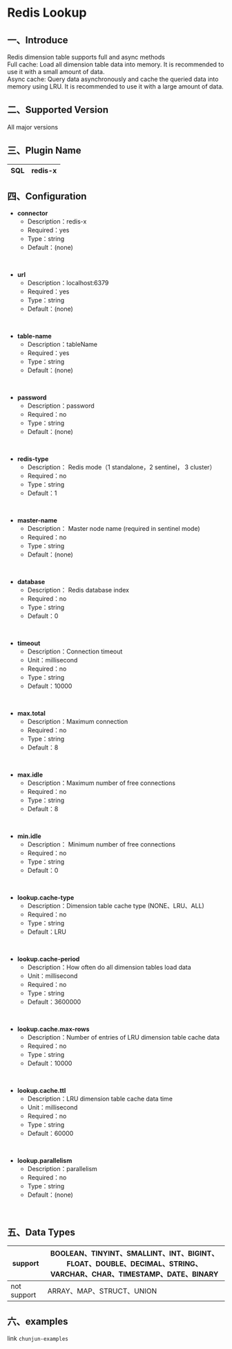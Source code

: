 # Redis Lookup

## 一、Introduce
Redis dimension table supports full and async methods<br />
Full cache: Load all dimension table data into memory. It is recommended to use it with a small amount of data.<br />
Async cache: Query data asynchronously and cache the queried data into memory using LRU. It is recommended to use it with a large amount of data.

## 二、Supported Version
All major versions


## 三、Plugin Name
| SQL | redis-x |
| --- | --- |

## 四、Configuration
- **connector**
  - Description：redis-x
  - Required：yes
  - Type：string
  - Default：(none)
<br />

- **url**
  - Description：localhost:6379
  - Required：yes
  - Type：string
  - Default：(none)
<br />

- **table-name**
  - Description：tableName
  - Required：yes
  - Type：string
  - Default：(none)
<br />

- **password**
  - Description：password
  - Required：no
  - Type：string
  - Default：(none)
<br />

- **redis-type**
  - Description： Redis mode（1 standalone，2 sentinel， 3 cluster）
  - Required：no
  - Type：string
  - Default：1
<br />

- **master-name**
  - Description： Master node name (required in sentinel mode)
  - Required：no
  - Type：string
  - Default：(none)
<br />

- **database**
  - Description： Redis database index
  - Required：no
  - Type：string
  - Default：0
<br />

- **timeout**
  - Description：Connection timeout
  - Unit：millisecond
  - Required：no
  - Type：string
  - Default：10000
<br />

- **max.total**
  - Description：Maximum connection
  - Required：no
  - Type：string
  - Default：8
<br />

- **max.idle**
  - Description：Maximum number of free connections
  - Required：no
  - Type：string
  - Default：8
<br />

- **min.idle**
  - Description： Minimum number of free connections
  - Required：no
  - Type：string
  - Default：0
<br />

- **lookup.cache-type**
  - Description：Dimension table cache type (NONE、LRU、ALL)
  - Required：no
  - Type：string
  - Default：LRU
<br />
    
- **lookup.cache-period**
  - Description：How often do all dimension tables load data
  - Unit：millisecond
  - Required：no
  - Type：string
  - Default：3600000
<br />

- **lookup.cache.max-rows**
  - Description：Number of entries of LRU dimension table cache data
  - Required：no
  - Type：string
  - Default：10000
<br />

- **lookup.cache.ttl**
  - Description：LRU dimension table cache data time
  - Unit：millisecond
  - Required：no
  - Type：string
  - Default：60000
<br />

- **lookup.parallelism**
  - Description：parallelism
  - Required：no
  - Type：string
  - Default：(none)
<br />
    
## 五、Data Types
| support | BOOLEAN、TINYINT、SMALLINT、INT、BIGINT、FLOAT、DOUBLE、DECIMAL、STRING、VARCHAR、CHAR、TIMESTAMP、DATE、BINARY |
| --- | --- |
| not support | ARRAY、MAP、STRUCT、UNION |


## 六、examples
link `chunjun-examples`
